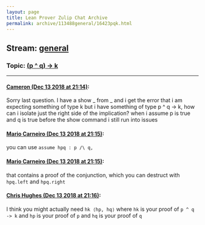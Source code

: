 ```yaml
---
layout: page
title: Lean Prover Zulip Chat Archive 
permalink: archive/113488general/16423pqk.html
---
```


## Stream: [general](index.html)
### Topic: [(p ^ q) -> k](16423pqk.html)

---

#### [Cameron (Dec 13 2018 at 21:14)](https://leanprover.zulipchat.com/#narrow/stream/113488-general/topic/%28p%20%5E%20q%29%20-%3E%20k/near/151729371):
Sorry last question.  I have a show _ from _ and i get the error that i am expecting something of type k but i have something of type p ^ q -> k, how can i isolate just the right side of the implication? when i assume p is true and q is true before the show command i still run into issues

#### [Mario Carneiro (Dec 13 2018 at 21:15)](https://leanprover.zulipchat.com/#narrow/stream/113488-general/topic/%28p%20%5E%20q%29%20-%3E%20k/near/151729407):
you can use `assume hpq : p /\ q,`

#### [Mario Carneiro (Dec 13 2018 at 21:15)](https://leanprover.zulipchat.com/#narrow/stream/113488-general/topic/%28p%20%5E%20q%29%20-%3E%20k/near/151729422):
that contains a proof of the conjunction, which you can destruct with `hpq.left` and `hpq.right`

#### [Chris Hughes (Dec 13 2018 at 21:16)](https://leanprover.zulipchat.com/#narrow/stream/113488-general/topic/%28p%20%5E%20q%29%20-%3E%20k/near/151729497):
I think you might actually need `hk ⟨hp, hq⟩` where `hk` is your proof of `p ^ q -> k` and `hp` is your proof of `p` and `hq` is your proof of `q`

